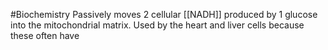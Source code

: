 #Biochemistry 
Passively moves 2 cellular [[NADH]] produced by 1 glucose into the mitochondrial matrix. Used by the heart and liver cells because these often have 